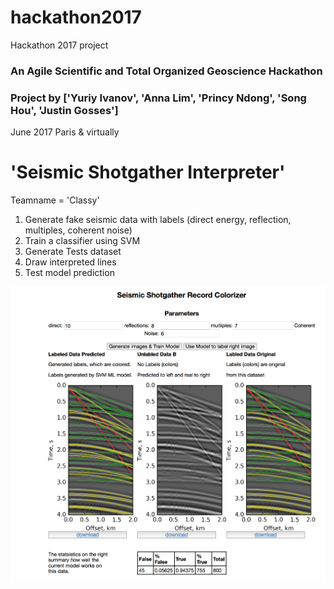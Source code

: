 # hackathon2017
Hackathon 2017 project

### An Agile Scientific and Total Organized Geoscience Hackathon

### Project by ['Yuriy Ivanov', 'Anna Lim', 'Princy Ndong', 'Song Hou', 'Justin Gosses']

June 2017 Paris & virtually

# 'Seismic Shotgather Interpreter'
Teamname = 'Classy'

1. Generate fake seismic data with labels (direct energy, reflection, multiples, coherent noise)
2. Train a classifier using SVM
3. Generate Tests dataset
4. Draw interpreted lines
5. Test model prediction


![gui image](gui.png)

